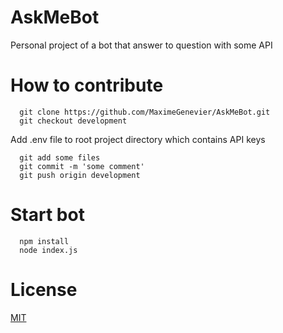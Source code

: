 # AskMeBot
Personal project of a bot that answer to question with some API

# How to contribute

``` shell
  git clone https://github.com/MaximeGenevier/AskMeBot.git
  git checkout development
```

Add .env file to root project directory which contains API keys

``` shell
  git add some files
  git commit -m 'some comment'
  git push origin development
```

# Start bot

``` shell
  npm install
  node index.js
```

# License
[MIT](https://choosealicense.com/licenses/mit/)

